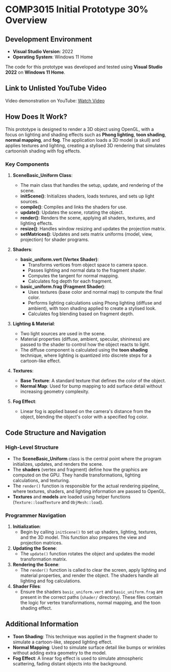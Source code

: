 # COMP3015 Initial Prototype 30% Overview

## Development Environment

- **Visual Studio Version**: 2022
- **Operating System**: Windows 11 Home

The code for this prototype was developed and tested using **Visual Studio 2022** on **Windows 11 Home**.

## Link to Unlisted YouTube Video

Video demonstration on YouTube: [Watch Video]()

## How Does It Work?

This prototype is designed to render a 3D object using OpenGL, with a focus on lighting and shading effects such as **Phong lighting**, **toon shading**, **normal mapping**, and **fog**. The application loads a 3D model (a skull) and applies textures and lighting, creating a stylised 3D rendering that simulates cartoonish shading with fog effects.

### Key Components

1. **SceneBasic_Uniform Class**:
    - The main class that handles the setup, update, and rendering of the scene.
    - **initScene()**: Initializes shaders, loads textures, and sets up light sources.
    - **compile()**: Compiles and links the shaders for use.
    - **update()**: Updates the scene, rotating the object.
    - **render()**: Renders the scene, applying all shaders, textures, and lighting effects.
    - **resize()**: Handles window resizing and updates the projection matrix.
    - **setMatrices()**: Updates and sets matrix uniforms (model, view, projection) for shader programs.

2. **Shaders**:
    - **basic_uniform.vert (Vertex Shader)**:
      - Transforms vertices from object space to camera space.
      - Passes lighting and normal data to the fragment shader.
      - Computes the tangent for normal mapping.
      - Calculates fog depth for each fragment.
    - **basic_uniform.frag (Fragment Shader)**:
      - Uses textures (base color and normal map) to compute the final color.
      - Performs lighting calculations using Phong lighting (diffuse and ambient), with toon shading applied to create a stylised look.
      - Calculates fog blending based on fragment depth.

3. **Lighting & Material**:
    - Two light sources are used in the scene.
    - Material properties (diffuse, ambient, specular, shininess) are passed to the shader to control how the object reacts to light.
    - The diffuse component is calculated using the **toon shading** technique, where lighting is quantized into discrete steps for a cartoon-like effect.

4. **Textures**:
    - **Base Texture**: A standard texture that defines the color of the object.
    - **Normal Map**: Used for bump mapping to add surface detail without increasing geometry complexity.

5. **Fog Effect**:
    - Linear fog is applied based on the camera's distance from the object, blending the object's color with a specified fog color.

## Code Structure and Navigation

### High-Level Structure

- The **SceneBasic_Uniform** class is the central point where the program initializes, updates, and renders the scene.
- The **shaders** (vertex and fragment) define how the graphics are computed on the GPU. They handle transformations, lighting calculations, and texturing.
- The `render()` function is responsible for the actual rendering pipeline, where textures, shaders, and lighting information are passed to OpenGL.
- **Textures** and **models** are loaded using helper functions (`Texture::loadTexture` and `ObjMesh::load`).

### Programmer Navigation

1. **Initialization**:
   - Begin by calling `initScene()` to set up shaders, lighting, textures, and the 3D model. This function also prepares the view and projection matrices.
2. **Updating the Scene**:
   - The `update()` function rotates the object and updates the model transformation matrix.
3. **Rendering the Scene**:
   - The `render()` function is called to clear the screen, apply lighting and material properties, and render the object. The shaders handle all lighting and fog calculations.
4. **Shader Files**:
   - Ensure the shaders `basic_uniform.vert` and `basic_uniform.frag` are present in the correct paths (`shader/` directory). These files contain the logic for vertex transformations, normal mapping, and the toon shading effect.

## Additional Information

- **Toon Shading**: This technique was applied in the fragment shader to simulate a cartoon-like, stepped lighting effect.
- **Normal Mapping**: Used to simulate surface detail like bumps or wrinkles without adding extra geometry to the model.
- **Fog Effect**: A linear fog effect is used to simulate atmospheric scattering, fading distant objects into the background.
